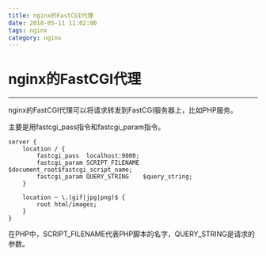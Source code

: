 ```yaml
---
title: nginx的FastCGI代理
date: 2018-05-11 11:02:00
tags: nginx
category: nginx
---
```


# nginx的FastCGI代理
--------------------------
nginx的FastCGI代理可以将请求转发到FastCGI服务器上，比如PHP服务。

主要是用fastcgi_pass指令和fastcgi_param指令。

    server {
        location / {
            fastcgi_pass  localhost:9000;
            fastcgi_param SCRIPT_FILENAME $document_root$fastcgi_script_name;
            fastcgi_param QUERY_STRING    $query_string;
        }

        location ~ \.(gif|jpg|png)$ {
            root html/images;
        }
    }
在PHP中，SCRIPT_FILENAME代表PHP脚本的名字，QUERY_STRING是请求的参数。